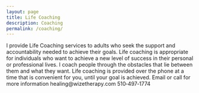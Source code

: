 ```yaml
---
layout: page
title: Life Coaching
description: Coaching
permalink: /coaching/
---
```

<p class="text-justify">
I provide Life Coaching services to adults who seek the support and
accountability needed to achieve their goals. Life coaching is appropriate for
individuals who want to achieve a new level of success in their personal or
professional lives. I coach people through the obstacles that lie between them and
what they want. Life coaching is provided over the phone at a time that is
convenient for you, until your goal is achieved. Email or call for more
information healing@wizetherapy.com 510&#8209;497&#8209;1774
</p>
